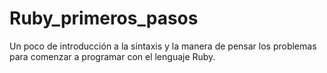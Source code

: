 # Ruby_primeros_pasos
Un poco de introducción a la sintaxis y la manera de pensar los problemas para comenzar a programar con el lenguaje Ruby.
